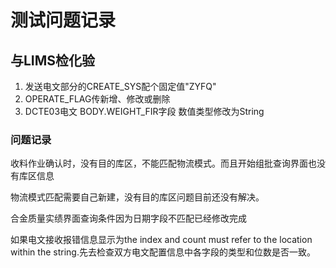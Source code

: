 # 测试问题记录

## 与LIMS检化验

1. 发送电文部分的CREATE_SYS配个固定值"ZYFQ"
2. OPERATE_FLAG传新增、修改或删除
3. DCTE03电文 BODY.WEIGHT_FIR字段 数值类型修改为String

### 问题记录

收料作业确认时，没有目的库区，不能匹配物流模式。而且开始组批查询界面也没有库区信息

物流模式匹配需要自己新建，没有目的库区问题目前还没有解决。

合金质量实绩界面查询条件因为日期字段不匹配已经修改完成

如果电文接收报错信息显示为the index and count must refer to the location within the string.先去检查双方电文配置信息中各字段的类型和位数是否一致。
